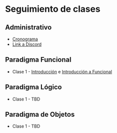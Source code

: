 # Seguimiento de clases

## Administrativo

* [Cronograma](https://docs.google.com/spreadsheets/d/1ELOn_uNe9JqZn4iZ42fqz9l3dhRVCgyaMhi68GEHMFM)
* [Link a Discord](https://discord.gg/4VZWzQRPcg)

## Paradigma Funcional

* Clase 1 - [Introducción](https://github.com/pdep-st/seguimiento/blob/main/seguimiento/2023/intro.md) e [Introducción a Funcional](https://github.com/pdep-st/seguimiento/blob/main/seguimiento/2023/funcional/clase-1.md)


## Paradigma Lógico

* Clase 1 - TBD


## Paradigma de Objetos

* Clase 1 - TBD
